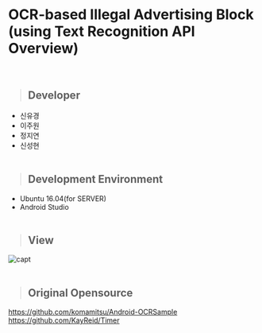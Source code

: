 # OCR-based Illegal Advertising Block <br/> (using Text Recognition API Overview)
<br/>

> ## Developer

 * 신유경<br/>
 * 이주원<br/>
 * 정지연<br/>
 * 신성현<br/><br/>
 
> ## Development Environment

 * Ubuntu 16.04(for SERVER)<br/>
 * Android Studio<br/><br/>

> ## View

![capt](https://user-images.githubusercontent.com/48276522/58680281-1c0c0080-83a2-11e9-856c-727d740f77fc.PNG)<br/><br/>



> ## Original Opensource

https://github.com/komamitsu/Android-OCRSample<br/>
https://github.com/KayReid/Timer

